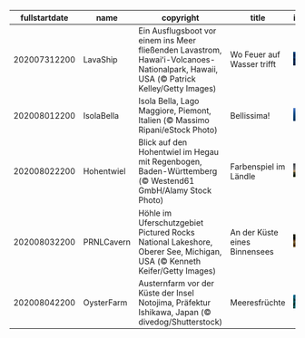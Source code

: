 |fullstartdate|name|copyright|title|image|
|--|--|--|--|--|
202007312200|LavaShip|Ein Ausflugsboot vor einem ins Meer fließenden Lavastrom, Hawaiʻi-Volcanoes-Nationalpark, Hawaii, USA (© Patrick Kelley/Getty Images)|Wo Feuer auf Wasser trifft|![](/de-DE/2020/08/202007312200LavaShip.jpg)|
202008012200|IsolaBella|Isola Bella, Lago Maggiore, Piemont, Italien (© Massimo Ripani/eStock Photo)|Bellissima!|![](/de-DE/2020/08/202008012200IsolaBella.jpg)|
202008022200|Hohentwiel|Blick auf den Hohentwiel im Hegau mit Regenbogen, Baden-Württemberg (© Westend61 GmbH/Alamy Stock Photo)|Farbenspiel im Ländle|![](/de-DE/2020/08/202008022200Hohentwiel.jpg)|
202008032200|PRNLCavern|Höhle im Uferschutzgebiet Pictured Rocks National Lakeshore, Oberer See, Michigan, USA (© Kenneth Keifer/Getty Images)|An der Küste eines Binnensees|![](/de-DE/2020/08/202008032200PRNLCavern.jpg)|
202008042200|OysterFarm|Austernfarm vor der Küste der Insel Notojima, Präfektur Ishikawa, Japan (© divedog/Shutterstock)|Meeresfrüchte|![](/de-DE/2020/08/202008042200OysterFarm.jpg)|
